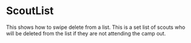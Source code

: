 # ScoutList
This shows how to swipe delete from a list.  This is a set list of scouts who will be deleted from the list if they are not attending the camp out.
